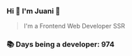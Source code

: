 ### Hi 👋 I&#39;m Juani 🦁

> I&#39;m a Frontend Web Developer SSR

### 📚 Days being a developer: 974
